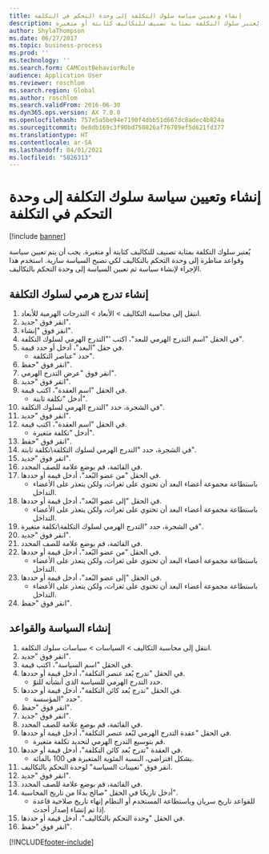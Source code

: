 ```yaml
---
title: إنشاء وتعيين سياسة سلوك التكلفة إلى وحدة التحكم في التكلفة
description: يُعتبر سلوك التكلفة بمثابة تصنيف للتكاليف كثابتة أو متغيرة.
author: ShylaThompson
ms.date: 06/27/2017
ms.topic: business-process
ms.prod: ''
ms.technology: ''
ms.search.form: CAMCostBehaviorRule
audience: Application User
ms.reviewer: roschlom
ms.search.region: Global
ms.author: roschlom
ms.search.validFrom: 2016-06-30
ms.dyn365.ops.version: AX 7.0.0
ms.openlocfilehash: 757e5a5be94e7190f4dbb51d667dc8adec4b824a
ms.sourcegitcommit: 0e8db169c3f90bd750826af76709ef5d621fd377
ms.translationtype: HT
ms.contentlocale: ar-SA
ms.lasthandoff: 04/01/2021
ms.locfileid: "5826313"
---
```

# <a name="create-and-assign-a-cost-behavior-policy-to-a-cost-control-unit"></a>إنشاء وتعيين سياسة سلوك التكلفة إلى وحدة التحكم في التكلفة

[!include [banner](../../includes/banner.md)]

يُعتبر سلوك التكلفة بمثابة تصنيف للتكاليف كثابتة أو متغيرة. يجب أن يتم تعيين سياسة وقواعد مناظرة إلى وحدة التحكم بالتكاليف لكي تصبح السياسة سارية. استخدم هذا الإجراء لإنشاء سياسة ثم تعيين السياسة إلى وحدة التحكم بالتكاليف.


## <a name="create-a-cost-behavior-hierarchy"></a>إنشاء تدرج هرمي لسلوك التكلفة
1. انتقل إلى محاسبة التكاليف > الأبعاد > التدرجات الهرمية للأبعاد‬.
2. انقر فوق "جديد".
3. انقر فوق "إنشاء".
4. في الحقل "اسم التدرج الهرمي للبعد"، اكتب '"التدرج الهرمي لسلوك التكلفة".
5. في حقل "البعد"، أدخل أو حدد قيمة.
    * حدد "عناصر التكلفة".  
6. انقر فوق "حفظ".
7. انقر فوق "عرض التدرج الهرمي".
8. انقر فوق "جديد".
9. في الحقل "اسم العقدة"، اكتب قيمة.
    * أدخل "تكلفة ثابتة".  
10. في الشجرة، حدد "التدرج الهرمي لسلوك التكلفة".
11. انقر فوق "جديد".
12. في الحقل "اسم العقدة"، اكتب قيمة.
    * أدخل "تكلفة متغيرة".  
13. انقر فوق "حفظ".
14. في الشجرة، حدد "التدرج الهرمي لسلوك التكلفة\تكلفة ثابتة".
15. انقر فوق "جديد".
16. في القائمة، قم بوضع علامة للصف المحدد.
17. في الحقل "من عضو البُعد‬"، أدخل قيمة أو حددها.
    * باستطاعة مجموعة أعضاء البعد أن تحتوي على ثغرات، ولكن يتعذر على الأعضاء التداخل.  
18. في الحقل "إلى عضو البُعد‬"، أدخل قيمة أو حددها.
    * باستطاعة مجموعة أعضاء البعد أن تحتوي على ثغرات، ولكن يتعذر على الأعضاء التداخل.  
19. في الشجرة، حدد "التدرج الهرمي لسلوك التكلفة\تكلفة متغيرة".
20. انقر فوق "جديد".
21. في القائمة، قم بوضع علامة للصف المحدد.
22. في الحقل "من عضو البُعد‬"، أدخل قيمة أو حددها.
    * باستطاعة مجموعة أعضاء البعد أن تحتوي على ثغرات، ولكن يتعذر على الأعضاء التداخل.  
23. في الحقل "إلى عضو البُعد‬"، أدخل قيمة أو حددها.
    * باستطاعة مجموعة أعضاء البعد أن تحتوي على ثغرات، ولكن يتعذر على الأعضاء التداخل.  
24. انقر فوق "حفظ".

## <a name="create-the-policy-and-rules"></a>إنشاء السياسة والقواعد
1. انتقل إلى محاسبة التكاليف > السياسات > سياسات سلوك التكلفة‬.
2. انقر فوق "جديد".
3. في الحقل "اسم السياسة"، اكتب قيمة.
4. في الحقل "تدرج بُعد عنصر التكلفة‬‬"، أدخل قيمة أو حددها.
    * حدد التدرج الهرمي للسياسة الذي أنشأته للتوّ.  
5. في الحقل "تدرج بُعد كائن التكلفة‬‬"، أدخل قيمة أو حددها.
    * حدد "المؤسسة".  
6. انقر فوق "حفظ".
7. انقر فوق "جديد".
8. في القائمة، قم بوضع علامة للصف المحدد.
9. في الحقل "عقدة التدرج الهرمي لبُعد عنصر التكلفة‬‬‬"، أدخل قيمة أو حددها.
    * قم بتوسيع التدرج الهرمي لتحديد تكلفة متغيرة.  
10. في العقدة "تدرج بُعد كائن التكلفة‬‬"، أدخل قيمة أو حددها.
    * بشكل افتراضي، النسبة المئوية المتغيرة هي 100 بالمائة.  
11. انقر فوق "تعيينات السياسة" لوحدة التحكم بالتكاليف.
12. انقر فوق "جديد".
13. في القائمة، قم بوضع علامة للصف المحدد.
14. أدخل تاريخًا في الحقل "صالح بدءًا من تاريخ المحاسبة‬‬".
    * للقواعد تاريخ سريان وباستطاعة المستخدم أو النظام إنهاء تاريخ صلاحية قاعدة إذا تم إنشاء إصدار أحدث.  
15. في الحقل "وحدة التحكم بالتكاليف‬"، أدخل قيمة أو حددها.
16. انقر فوق "حفظ".



[!INCLUDE[footer-include](../../../includes/footer-banner.md)]
